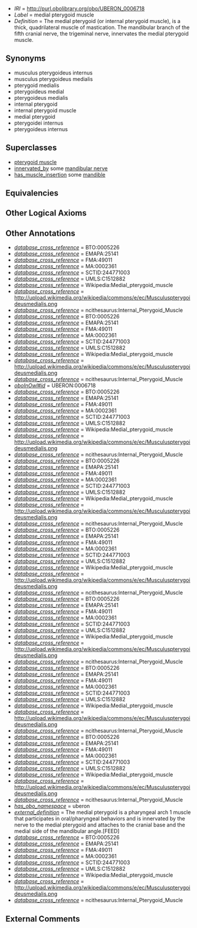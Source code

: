 * *IRI* = http://purl.obolibrary.org/obo/UBERON_0006718
 * *Label* = medial pterygoid muscle
 * *Definition* = The medial pterygoid (or internal pterygoid muscle), is a thick, quadrilateral muscle of mastication. The mandibular branch of the fifth cranial nerve, the trigeminal nerve, innervates the medial pterygoid muscle.

## Synonyms

 * musculus pterygoideus internus
 * musculus pterygoideus medialis
 * pterygoid medialis
 * pterygoideus medial
 * pterygoideus medialis
 * internal pterygoid
 * internal pterygoid muscle
 * medial pterygoid
 * pterygoidei internus
 * pterygoideus internus

## Superclasses

 * [pterygoid muscle](../../UBERON/20/UBERON_0006720.md)
 * [innervated_by](../../RO/05/RO_0002005.md) some [mandibular nerve](../../UBERON/75/UBERON_0000375.md)
 * [has_muscle_insertion](../../RO/73/RO_0002373.md) some [mandible](../../UBERON/84/UBERON_0001684.md)

## Equivalencies


## Other Logical Axioms


## Other Annotations

 * *[database_cross_reference](../../ef/oboInOwl#hasDbXref.md)* = BTO:0005226
 * *[database_cross_reference](../../ef/oboInOwl#hasDbXref.md)* = EMAPA:25141
 * *[database_cross_reference](../../ef/oboInOwl#hasDbXref.md)* = FMA:49011
 * *[database_cross_reference](../../ef/oboInOwl#hasDbXref.md)* = MA:0002361
 * *[database_cross_reference](../../ef/oboInOwl#hasDbXref.md)* = SCTID:244771003
 * *[database_cross_reference](../../ef/oboInOwl#hasDbXref.md)* = UMLS:C1512882
 * *[database_cross_reference](../../ef/oboInOwl#hasDbXref.md)* = Wikipedia:Medial_pterygoid_muscle
 * *[database_cross_reference](../../ef/oboInOwl#hasDbXref.md)* = http://upload.wikimedia.org/wikipedia/commons/e/ec/Musculuspterygoideusmedialis.png
 * *[database_cross_reference](../../ef/oboInOwl#hasDbXref.md)* = ncithesaurus:Internal_Pterygoid_Muscle
 * *[database_cross_reference](../../ef/oboInOwl#hasDbXref.md)* = BTO:0005226
 * *[database_cross_reference](../../ef/oboInOwl#hasDbXref.md)* = EMAPA:25141
 * *[database_cross_reference](../../ef/oboInOwl#hasDbXref.md)* = FMA:49011
 * *[database_cross_reference](../../ef/oboInOwl#hasDbXref.md)* = MA:0002361
 * *[database_cross_reference](../../ef/oboInOwl#hasDbXref.md)* = SCTID:244771003
 * *[database_cross_reference](../../ef/oboInOwl#hasDbXref.md)* = UMLS:C1512882
 * *[database_cross_reference](../../ef/oboInOwl#hasDbXref.md)* = Wikipedia:Medial_pterygoid_muscle
 * *[database_cross_reference](../../ef/oboInOwl#hasDbXref.md)* = http://upload.wikimedia.org/wikipedia/commons/e/ec/Musculuspterygoideusmedialis.png
 * *[database_cross_reference](../../ef/oboInOwl#hasDbXref.md)* = ncithesaurus:Internal_Pterygoid_Muscle
 * *[oboInOwl#id](../../id/oboInOwl#id.md)* = UBERON:0006718
 * *[database_cross_reference](../../ef/oboInOwl#hasDbXref.md)* = BTO:0005226
 * *[database_cross_reference](../../ef/oboInOwl#hasDbXref.md)* = EMAPA:25141
 * *[database_cross_reference](../../ef/oboInOwl#hasDbXref.md)* = FMA:49011
 * *[database_cross_reference](../../ef/oboInOwl#hasDbXref.md)* = MA:0002361
 * *[database_cross_reference](../../ef/oboInOwl#hasDbXref.md)* = SCTID:244771003
 * *[database_cross_reference](../../ef/oboInOwl#hasDbXref.md)* = UMLS:C1512882
 * *[database_cross_reference](../../ef/oboInOwl#hasDbXref.md)* = Wikipedia:Medial_pterygoid_muscle
 * *[database_cross_reference](../../ef/oboInOwl#hasDbXref.md)* = http://upload.wikimedia.org/wikipedia/commons/e/ec/Musculuspterygoideusmedialis.png
 * *[database_cross_reference](../../ef/oboInOwl#hasDbXref.md)* = ncithesaurus:Internal_Pterygoid_Muscle
 * *[database_cross_reference](../../ef/oboInOwl#hasDbXref.md)* = BTO:0005226
 * *[database_cross_reference](../../ef/oboInOwl#hasDbXref.md)* = EMAPA:25141
 * *[database_cross_reference](../../ef/oboInOwl#hasDbXref.md)* = FMA:49011
 * *[database_cross_reference](../../ef/oboInOwl#hasDbXref.md)* = MA:0002361
 * *[database_cross_reference](../../ef/oboInOwl#hasDbXref.md)* = SCTID:244771003
 * *[database_cross_reference](../../ef/oboInOwl#hasDbXref.md)* = UMLS:C1512882
 * *[database_cross_reference](../../ef/oboInOwl#hasDbXref.md)* = Wikipedia:Medial_pterygoid_muscle
 * *[database_cross_reference](../../ef/oboInOwl#hasDbXref.md)* = http://upload.wikimedia.org/wikipedia/commons/e/ec/Musculuspterygoideusmedialis.png
 * *[database_cross_reference](../../ef/oboInOwl#hasDbXref.md)* = ncithesaurus:Internal_Pterygoid_Muscle
 * *[database_cross_reference](../../ef/oboInOwl#hasDbXref.md)* = BTO:0005226
 * *[database_cross_reference](../../ef/oboInOwl#hasDbXref.md)* = EMAPA:25141
 * *[database_cross_reference](../../ef/oboInOwl#hasDbXref.md)* = FMA:49011
 * *[database_cross_reference](../../ef/oboInOwl#hasDbXref.md)* = MA:0002361
 * *[database_cross_reference](../../ef/oboInOwl#hasDbXref.md)* = SCTID:244771003
 * *[database_cross_reference](../../ef/oboInOwl#hasDbXref.md)* = UMLS:C1512882
 * *[database_cross_reference](../../ef/oboInOwl#hasDbXref.md)* = Wikipedia:Medial_pterygoid_muscle
 * *[database_cross_reference](../../ef/oboInOwl#hasDbXref.md)* = http://upload.wikimedia.org/wikipedia/commons/e/ec/Musculuspterygoideusmedialis.png
 * *[database_cross_reference](../../ef/oboInOwl#hasDbXref.md)* = ncithesaurus:Internal_Pterygoid_Muscle
 * *[database_cross_reference](../../ef/oboInOwl#hasDbXref.md)* = BTO:0005226
 * *[database_cross_reference](../../ef/oboInOwl#hasDbXref.md)* = EMAPA:25141
 * *[database_cross_reference](../../ef/oboInOwl#hasDbXref.md)* = FMA:49011
 * *[database_cross_reference](../../ef/oboInOwl#hasDbXref.md)* = MA:0002361
 * *[database_cross_reference](../../ef/oboInOwl#hasDbXref.md)* = SCTID:244771003
 * *[database_cross_reference](../../ef/oboInOwl#hasDbXref.md)* = UMLS:C1512882
 * *[database_cross_reference](../../ef/oboInOwl#hasDbXref.md)* = Wikipedia:Medial_pterygoid_muscle
 * *[database_cross_reference](../../ef/oboInOwl#hasDbXref.md)* = http://upload.wikimedia.org/wikipedia/commons/e/ec/Musculuspterygoideusmedialis.png
 * *[database_cross_reference](../../ef/oboInOwl#hasDbXref.md)* = ncithesaurus:Internal_Pterygoid_Muscle
 * *[database_cross_reference](../../ef/oboInOwl#hasDbXref.md)* = BTO:0005226
 * *[database_cross_reference](../../ef/oboInOwl#hasDbXref.md)* = EMAPA:25141
 * *[database_cross_reference](../../ef/oboInOwl#hasDbXref.md)* = FMA:49011
 * *[database_cross_reference](../../ef/oboInOwl#hasDbXref.md)* = MA:0002361
 * *[database_cross_reference](../../ef/oboInOwl#hasDbXref.md)* = SCTID:244771003
 * *[database_cross_reference](../../ef/oboInOwl#hasDbXref.md)* = UMLS:C1512882
 * *[database_cross_reference](../../ef/oboInOwl#hasDbXref.md)* = Wikipedia:Medial_pterygoid_muscle
 * *[database_cross_reference](../../ef/oboInOwl#hasDbXref.md)* = http://upload.wikimedia.org/wikipedia/commons/e/ec/Musculuspterygoideusmedialis.png
 * *[database_cross_reference](../../ef/oboInOwl#hasDbXref.md)* = ncithesaurus:Internal_Pterygoid_Muscle
 * *[database_cross_reference](../../ef/oboInOwl#hasDbXref.md)* = BTO:0005226
 * *[database_cross_reference](../../ef/oboInOwl#hasDbXref.md)* = EMAPA:25141
 * *[database_cross_reference](../../ef/oboInOwl#hasDbXref.md)* = FMA:49011
 * *[database_cross_reference](../../ef/oboInOwl#hasDbXref.md)* = MA:0002361
 * *[database_cross_reference](../../ef/oboInOwl#hasDbXref.md)* = SCTID:244771003
 * *[database_cross_reference](../../ef/oboInOwl#hasDbXref.md)* = UMLS:C1512882
 * *[database_cross_reference](../../ef/oboInOwl#hasDbXref.md)* = Wikipedia:Medial_pterygoid_muscle
 * *[database_cross_reference](../../ef/oboInOwl#hasDbXref.md)* = http://upload.wikimedia.org/wikipedia/commons/e/ec/Musculuspterygoideusmedialis.png
 * *[database_cross_reference](../../ef/oboInOwl#hasDbXref.md)* = ncithesaurus:Internal_Pterygoid_Muscle
 * *[has_obo_namespace](../../ce/oboInOwl#hasOBONamespace.md)* = uberon
 * *[external_definition](../../UBPROP/01/UBPROP_0000001.md)* = The medial pterygoid is a pharyngeal arch 1 muscle that participates in oral/pharyngeal behaviors and is innervated by the nerve to the medial pterygoid and attaches to the cranial base and the medial side of the mandibular angle.[FEED]
 * *[database_cross_reference](../../ef/oboInOwl#hasDbXref.md)* = BTO:0005226
 * *[database_cross_reference](../../ef/oboInOwl#hasDbXref.md)* = EMAPA:25141
 * *[database_cross_reference](../../ef/oboInOwl#hasDbXref.md)* = FMA:49011
 * *[database_cross_reference](../../ef/oboInOwl#hasDbXref.md)* = MA:0002361
 * *[database_cross_reference](../../ef/oboInOwl#hasDbXref.md)* = SCTID:244771003
 * *[database_cross_reference](../../ef/oboInOwl#hasDbXref.md)* = UMLS:C1512882
 * *[database_cross_reference](../../ef/oboInOwl#hasDbXref.md)* = Wikipedia:Medial_pterygoid_muscle
 * *[database_cross_reference](../../ef/oboInOwl#hasDbXref.md)* = http://upload.wikimedia.org/wikipedia/commons/e/ec/Musculuspterygoideusmedialis.png
 * *[database_cross_reference](../../ef/oboInOwl#hasDbXref.md)* = ncithesaurus:Internal_Pterygoid_Muscle

## External Comments

